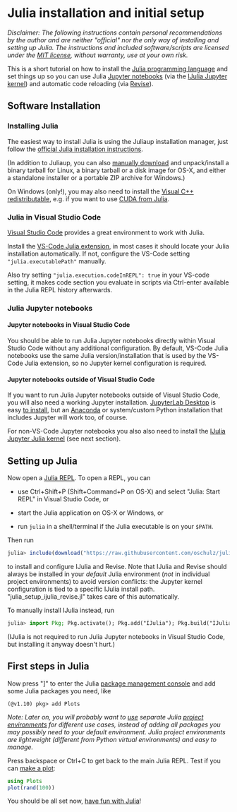 # Julia installation and initial setup

*Disclaimer: The following instructions contain personal recommendations by the
author and are neither "official" nor the only way of installing and setting up
Julia. The instructions and included software/scripts are licensed under the
[MIT license](https://opensource.org/license/mit/), without warranty, use at
your own risk.*

This is a short tutorial on how to install the
[Julia programming language](https://julialang.org/)
and set things up so you can use Julia [Jupyter notebooks](https://jupyter.org/)
(via the [IJulia Jupyter kernel](https://julialang.github.io/IJulia.jl/stable/))
and automatic code reloading
(via [Revise](https://timholy.github.io/Revise.jl/stable/)).


## Software Installation

### Installing Julia

The easiest way to install Julia is using the Juliaup installation manager, just follow the
[official Julia installation instructions](https://julialang.org/downloads/).

(In addition to Juliaup, you can also
[manually download](https://julialang.org/downloads/#official_binaries_for_manual_download)
and unpack/install a binary tarball for Linux, a binary tarball or a disk
image for OS-X, and either a standalone installer or a portable ZIP archive
for Windows.)

On Windows (only!), you may also need to install the
[Visual C++ redistributable](https://learn.microsoft.com/en-us/cpp/windows/latest-supported-vc-redist), e.g. if you want to use
[CUDA from Julia](https://cuda.juliagpu.org/stable/installation/overview/).


### Julia in Visual Studio Code

[Visual Studio Code](https://code.visualstudio.com/download) provides a great
environment to work with Julia.

Install the
[VS-Code Julia extension](https://code.visualstudio.com/docs/languages/julia),
in most cases it should locate your Julia installation automatically. If
not, configure the VS-Code setting `"julia.executablePath"` manually.

Also try setting `"julia.execution.codeInREPL": true` in your VS-code setting,
it makes code section you evaluate in scripts via Ctrl-enter available in the
Julia REPL history afterwards.


### Julia Jupyter notebooks

#### Jupyter notebooks in Visual Studio Code

You should be able to run Julia Jupyter notebooks directly within Visual
Studio Code without any additional configuration. By default, VS-Code Julia
notebooks use the same Julia version/installation that is used by the VS-Code
Julia extension, so no Jupyter kernel configuration is required.


#### Jupyter notebooks outside of Visual Studio Code

If you want to run Julia Jupyter notebooks outside of Visual Studio Code, you
will also need a working Jupyter installation.
[JupyterLab Desktop](https://github.com/jupyterlab/jupyterlab-desktop)
is easy
[to install](https://github.com/jupyterlab/jupyterlab-desktop/releases),
but an [Anaconda](https://www.anaconda.com/) or system/custom Python
installation that includes Jupyter will work too, of course.

For non-VS-Code Jupyter notebooks you also also need to install the
[IJulia Jupyter Julia kernel](https://github.com/JuliaLang/IJulia.jl) (see
next section).


## Setting up Julia

Now open a [Julia REPL](https://docs.julialang.org/en/v1/stdlib/REPL/). To
open a REPL, you can

* use Ctrl+Shift+P (Shift+Command+P on OS-X) and select "Julia: Start REPL" in
  Visual Studio Code, or

* start the Julia application on OS-X or Windows, or

* run `julia` in a shell/terminal if the Julia executable is on your `$PATH`.

Then run

```julia
julia> include(download("https://raw.githubusercontent.com/oschulz/julia-setup/main/julia_setup_ijulia_revise.jl"))
```

to install and configure IJulia and Revise. Note that IJulia and Revise should
always be installed in your *default* Julia environment (*not* in individual
project environments) to avoid version conflicts: the Jupyter kernel
configuration is tied to a specific IJulia install path.
"julia_setup_ijulia_revise.jl" takes care of this automatically.

To manually install IJulia instead, run

```julia
julia> import Pkg; Pkg.activate(); Pkg.add("IJulia"); Pkg.build("IJulia")
```

(IJulia is not required to run Julia Jupyter notebooks in Visual Studio Code,
but installing it anyway doesn't hurt.)


## First steps in Julia

Now press "]" to enter the Julia
[package management console](https://docs.julialang.org/en/v1/stdlib/Pkg/)
and add some Julia packages you need, like

```
(@v1.10) pkg> add Plots
```

*Note: Later on, you will probably want to
[use](https://pkgdocs.julialang.org/v1/environments/) separate Julia
[project environments](https://docs.julialang.org/en/v1/manual/code-loading/#Project-environments)
for different use cases, instead of adding all packages you may possibly need
to your default environment. Julia project environments are lightweight
(different from Python virtual environments) and easy to manage.*

Press backspace or Ctrl+C to get back to the main Julia REPL. Test if you can
[make a plot](https://docs.juliaplots.org/stable/):

```julia
using Plots
plot(rand(100))
```

You should be all set now,
[have fun with Julia](https://julialang.org/learning/)!
